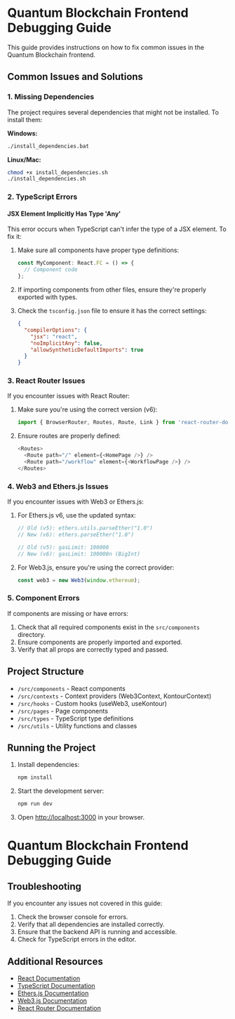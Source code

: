 # Quantum Blockchain Frontend Debugging Guide

This guide provides instructions on how to fix common issues in the Quantum Blockchain frontend.

## Common Issues and Solutions

### 1. Missing Dependencies

The project requires several dependencies that might not be installed. To install them:

**Windows:**
```bash
./install_dependencies.bat
```

**Linux/Mac:**
```bash
chmod +x install_dependencies.sh
./install_dependencies.sh
```

### 2. TypeScript Errors

#### JSX Element Implicitly Has Type 'Any'

This error occurs when TypeScript can't infer the type of a JSX element. To fix it:

1. Make sure all components have proper type definitions:
   ```typescript
   const MyComponent: React.FC = () => {
     // Component code
   };
   ```

2. If importing components from other files, ensure they're properly exported with types.

3. Check the `tsconfig.json` file to ensure it has the correct settings:
   ```json
   {
     "compilerOptions": {
       "jsx": "react",
       "noImplicitAny": false,
       "allowSyntheticDefaultImports": true
     }
   }
   ```

### 3. React Router Issues

If you encounter issues with React Router:

1. Make sure you're using the correct version (v6):
   ```typescript
   import { BrowserRouter, Routes, Route, Link } from 'react-router-dom';
   ```

2. Ensure routes are properly defined:
   ```typescript
   <Routes>
     <Route path="/" element={<HomePage />} />
     <Route path="/workflow" element={<WorkflowPage />} />
   </Routes>
   ```

### 4. Web3 and Ethers.js Issues

If you encounter issues with Web3 or Ethers.js:

1. For Ethers.js v6, use the updated syntax:
   ```typescript
   // Old (v5): ethers.utils.parseEther("1.0")
   // New (v6): ethers.parseEther("1.0")
   
   // Old (v5): gasLimit: 100000
   // New (v6): gasLimit: 100000n (BigInt)
   ```

2. For Web3.js, ensure you're using the correct provider:
   ```typescript
   const web3 = new Web3(window.ethereum);
   ```

### 5. Component Errors

If components are missing or have errors:

1. Check that all required components exist in the `src/components` directory.
2. Ensure components are properly imported and exported.
3. Verify that all props are correctly typed and passed.

## Project Structure

- `/src/components` - React components
- `/src/contexts` - Context providers (Web3Context, KontourContext)
- `/src/hooks` - Custom hooks (useWeb3, useKontour)
- `/src/pages` - Page components
- `/src/types` - TypeScript type definitions
- `/src/utils` - Utility functions and classes

## Running the Project

1. Install dependencies:
   ```bash
   npm install
   ```

2. Start the development server:
   ```bash
   npm run dev
   ```

3. Open [http://localhost:3000](http://localhost:3000) in your browser.

# Quantum Blockchain Frontend Debugging Guide
## Troubleshooting

If you encounter any issues not covered in this guide:

1. Check the browser console for errors.
2. Verify that all dependencies are installed correctly.
3. Ensure that the backend API is running and accessible.
4. Check for TypeScript errors in the editor.

## Additional Resources

- [React Documentation](https://reactjs.org/docs/getting-started.html)
- [TypeScript Documentation](https://www.typescriptlang.org/docs/)
- [Ethers.js Documentation](https://docs.ethers.org/v6/)
- [Web3.js Documentation](https://web3js.readthedocs.io/)
- [React Router Documentation](https://reactrouter.com/docs/en/v6)